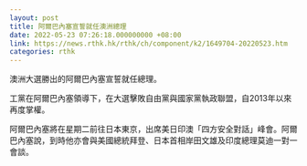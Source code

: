 ```yaml
---
layout: post
title: 阿爾巴內塞宣誓就任澳洲總理
date: 2022-05-23 07:26:18.000000000 +08:00
link: https://news.rthk.hk/rthk/ch/component/k2/1649704-20220523.htm
categories: rthk
---
```


澳洲大選勝出的阿爾巴內塞宣誓就任總理。

工黨在阿爾巴內塞領導下，在大選擊敗自由黨與國家黨執政聯盟，自2013年以來再度掌權。

阿爾巴內塞將在星期二前往日本東京，出席美日印澳「四方安全對話」峰會。阿爾巴內塞說，到時他亦會與美國總統拜登、日本首相岸田文雄及印度總理莫迪一對一會談。
